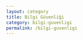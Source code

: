 ```yaml
---
layout: category
title: Bilgi Güvenliği
category: bilgi-guvenligi
permalink: /bilgi-guvenligi
---
```

